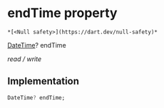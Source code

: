 


# endTime property




    *[<Null safety>](https://dart.dev/null-safety)*


[DateTime](https://api.flutter.dev/flutter/dart-core/DateTime-class.html)? endTime
  
_read / write_






## Implementation

```dart
DateTime? endTime;


```







